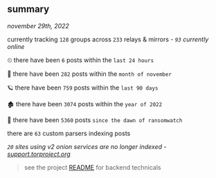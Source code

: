 
## summary
_november 29th, 2022_

currently tracking `128` groups across `233` relays & mirrors - _`93` currently online_

⏲ there have been `6` posts within the `last 24 hours`

🦈 there have been `282` posts within the `month of november`

🪐 there have been `759` posts within the `last 90 days`

🏚 there have been `3074` posts within the `year of 2022`

🦕 there have been `5360` posts `since the dawn of ransomwatch`

there are `63` custom parsers indexing posts

_`20` sites using v2 onion services are no longer indexed - [support.torproject.org](https://support.torproject.org/onionservices/v2-deprecation/)_

> see the project [README](https://github.com/joshhighet/ransomwatch#ransomwatch--) for backend technicals
